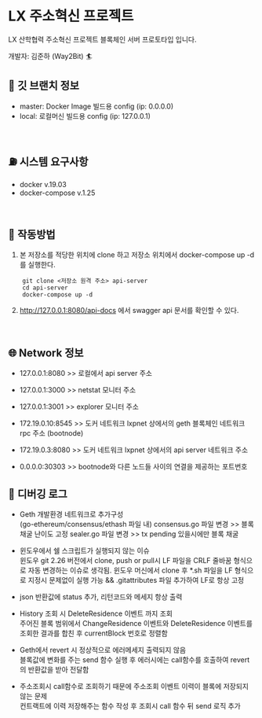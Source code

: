 LX 주소혁신 프로젝트
===
LX 산학협력 주소혁신 프로젝트 블록체인 서버 프로토타입 입니다.
<br/>

개발자: 김준하 (Way2Bit) :surfer:
<br/>

:palm_tree: 깃 브랜치 정보
---
- master: Docker Image 빌드용 config (ip: 0.0.0.0)
- local: 로컬머신 빌드용 config (ip: 127.0.0.1)
<br/>

:fuelpump: 시스템 요구사항
---
- docker v.19.03
- docker-compose v.1.25
<br/>

:rocket: 작동방법
---
1. 본 저장소를 적당한 위치에 clone 하고 저장소 위치에서 docker-compose up -d를 실행한다.
```
    git clone <저장소 원격 주소> api-server
    cd api-server
    docker-compose up -d
```
2. http://127.0.0.1:8080/api-docs 에서 swagger api 문서를 확인할 수 있다.
<br/>

:globe_with_meridians: Network 정보
---
- 127.0.0.1:8080 >> 로컬에서 api server 주소
- 127.0.0.1:3000 >> netstat 모니터 주소
- 127.0.0.1:3001 >> explorer 모니터 주소

- 172.19.0.10:8545 >> 도커 네트워크 lxpnet 상에서의 geth 블록체인 네트워크 rpc 주소 (bootnode)
- 172.19.0.3:8080 >> 도커 네트워크 lxpnet 상에서의 api server 네트워크 주소
- 0.0.0.0:30303 >> bootnode와 다른 노드들 사이의 연결을 제공하는 포트번호

:space_invader: 디버깅 로그
----
- Geth 개발환경 네트워크로 추가구성 <br/>
    (go-ethereum/consensus/ethash 파일 내) consensus.go 파일 변경 >> 블록 채굴 난이도 고정 sealer.go 파일 변경 >> tx pending 있을시에만 블록 채굴

- 윈도우에서 쉘 스크립트가 실행되지 않는 이슈 <br/>
    윈도우 git 2.26 버전에서 clone, push or pull시 LF 파일을 CRLF 줄바꿈 형식으로 자동 변경하는 이슈로 생각됨. 윈도우 머신에서 clone 후 *.sh 파일을 LF 형식으로 지정시 문제없이 실행 가능 && .gitattributes 파일 추가하여 LF로 항상 고정

- json 반환값에 status 추가, 리턴코드와 메세지 항상 출력

- History 조회 시 DeleteResidence 이벤트 까지 조회 <br/>
    주어진 블록 범위에서 ChangeResidence 이벤트와 DeleteResidence 이벤트를 조회한 결과를 합친 후 currentBlock 번호로 정렬함

- Geth에서 revert 시 정상적으로 에러메세지 출력되지 않음 <br/>
    블록값에 변화를 주는 send 함수 실행 후 에러시에는 call함수를 호출하여 revert의 반환값을 받아 전달함

- 주소조회시 call함수로 조회하기 때문에 주소조회 이벤트 이력이 블록에 저장되지 않는 문제 <br/>
    컨트랙트에 이력 저장해주는 함수 작성 후 조회시 call 함수 뒤 send 로직 추가
